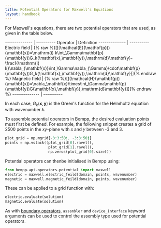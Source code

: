 ```yaml
---
title: Potential Operators for Maxwell's Equations
layout: handbook
---
```

For Maxwell's equations, there are two potential operators that are used, as given in the table
below.

-------------- | ----------
Operator       | Definition
-------------- | ----------
Electric field | {% raw %}[[(\mathcal{E}(\mathbf{p}))(\mathbf{x})=\mathrm{i} k\int_\Gamma\mathbf{p}(\mathbf{y})G_k(\mathbf{x},\mathbf{y})\,\mathrm{d}\mathbf{y}-\frac1{\mathrm{i} k}\nabla_{\mathbf{x}}\int_\Gamma\nabla_{\Gamma}\cdot\mathbf{p}(\mathbf{y})G_k(\mathbf{x},\mathbf{y})\,\mathrm{d}\mathbf{y}]]{% endraw %}
Magnetic field | {% raw %}[[(\mathcal{H}(\mathbf{p})(\mathbf{x})=\nabla_\mathbf{x}\times\int_\Gamma\mathbf{p}(\mathbf{y})G(\mathbf{x},\mathbf{y})\,\mathrm{d}\mathbf{y}]]{% endraw %}
-------------- | ----------

In each case, $G_k(\mathbf{x},\mathbf{y})$ is the Green's function for the Helmholtz equation
with wavenumber $k$.

To assemble potential operators in Bempp, the desired evaluation points must first be defined.
For example, the following snippet creates a grid of 2500 points in the $x$$y$-plane with
$x$ and $y$ between -3 and 3.

```python
plot_grid = np.mgrid[-3:3:50j, -3:3:50j]
points = np.vstack((plot_grid[0].ravel(),
                    plot_grid[1].ravel(),
                    np.zeros(plot_grid[0].size)))
```

Potential operators can thenbe initialised in Bempp using:
```python
from bempp.api.operators.potential import maxwell
electric = maxwell.electric_feild(domain, points, wavenumber)
magnetic = maxwell.magnetic_feild(domain, points, wavenumber)
```

These can be applied to a grid function with:
```python
electric.evaluate(solution)
magnetic.evaluate(solution)
```

As with [boundary operators](maxwell_boundary_operators.md), `assembler` and `device_interface`
keyword arguments can be used to control the assembly type used for potential operators.

